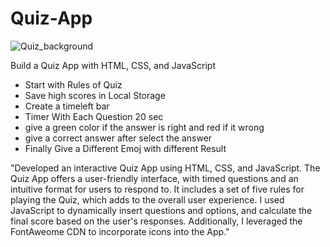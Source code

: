 # Quiz-App


![Quiz_background](https://user-images.githubusercontent.com/108236186/233187865-35eec3b6-d83c-422f-bb10-f0b5709c44e0.jpg)


Build a Quiz App with HTML, CSS, and JavaScript 

-   Start with Rules of Quiz
-   Save high scores in Local Storage
-   Create a timeleft bar
-   Timer With Each Question 20 sec
-   give a green color if the answer is right and red if it wrong
-   give a correct answer after select the answer 
-   Finally Give a Different Emoj with different Result 



"Developed an interactive Quiz App using HTML, CSS, and JavaScript. The Quiz App offers a user-friendly interface, with timed questions and an intuitive format for users to respond to. It includes a set of five rules for playing the Quiz, which adds to the overall user experience. I used JavaScript to dynamically insert questions and options, and calculate the final score based on the user's responses. Additionally, I leveraged the FontAweome CDN to incorporate icons into the App."
